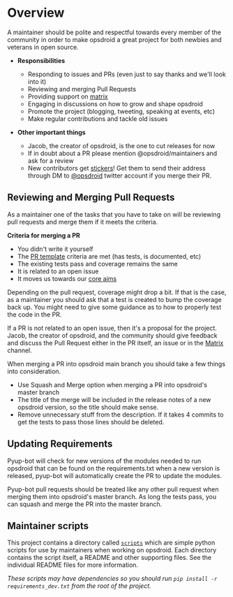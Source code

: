 # Overview

A maintainer should be polite and respectful towards every member of the community in order to make opsdroid a great project for both newbies and veterans in open source.


- **Responsibilities**
  - Responding to issues and PRs (even just to say thanks and we'll look into it)
  - Reviewing and merging Pull Requests
  - Providing support on [matrix](https://riot.im/app/#/room/#opsdroid-general:matrix.org)
  - Engaging in discussions on how to grow and shape opsdroid
  - Promote the project (blogging, tweeting, speaking at events, etc)
  - Make regular contributions and tackle old issues

- **Other important things**
  - Jacob, the creator of opsdroid, is the one to cut releases for now
  - If in doubt about a PR please mention @opsdroid/maintainers and ask for a review
  - New contributors get [stickers](https://medium.com/opsdroid/stickers-for-contributors-a0a1f9c30ec1)! Get them to send their address through DM to [@opsdroid](https://twitter.com/opsdroid) twitter account if you merge their PR.

## Reviewing and Merging Pull Requests
As a maintainer one of the tasks that you have to take on will be reviewing pull requests and merge them if it meets the criteria.

**Criteria for merging a PR**
  - You didn't write it yourself
  - The [PR template](PULL_REQUEST_TEMPLATE.md) criteria are met (has tests, is documented, etc)
  - The existing tests pass and coverage remains the same
  - It is related to an open issue
  - It moves us towards our [core aims](https://github.com/opsdroid/opsdroid/issues/1)

Depending on the pull request, coverage might drop a bit. If that is the case, as a maintainer you should ask that a test is created to bump the coverage back up. You might need to give some guidance as to how to properly test the code in the PR.

If a PR is not related to an open issue, then it's a proposal for the project. Jacob, the creator of opsdroid, and the community should give feedback and discuss the Pull Request either in the PR itself, an issue or in the [Matrix](https://riot.im/app/#/room/#opsdroid-general:matrix.org) channel.

When merging a PR into opsdroid main branch you should take a few things into consideration.
- Use Squash and Merge option when merging a PR into opsdroid's master branch
- The title of the merge will be included in the release notes of a new opsdroid version, so the title should make sense.
- Remove unnecessary stuff from the description. If it takes 4 commits to get the tests to pass those lines should be deleted.

## Updating Requirements

Pyup-bot will check for new versions of the modules needed to run opsdroid that can be found on the requirements.txt when a new version is released, pyup-bot will automatically create the PR to update the modules.

Pyup-bot pull requests should be treated like any other pull request when merging them into opsdroid's master branch. As long the tests pass, you can squash and merge the PR into the master branch.

## Maintainer scripts

This project contains a directory called [`scripts`](https://github.com/opsdroid/opsdroid/tree/master/scripts) which are simple python scripts for use by maintainers when working on opsdroid. Each directory contains the script itself, a README and other supporting files. See the individual README files for more information.

_These scripts may have dependencies so you should run `pip install -r requirements_dev.txt` from the root of the project._
